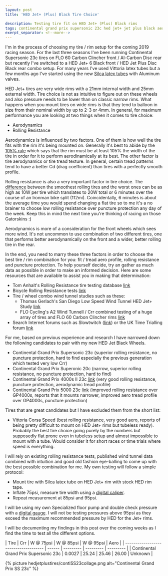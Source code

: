 ```yaml
---
layout: post
title: 'HED Jet+ (Plus) Black Tire Choice'

description: Testing tire fit on HED Jet+ (Plus) Black rims
tags: continental grand prix supersonic 23c hed jet+ jet plus black aero crr cda gp4000s 22c
exerpt_separator: <!--more-->
---
```


I'm in the process of choosing my tire / rim setup for the coming 2019 racing season. For the last three seasons I've been running Continental Supersonic 23c tires on FLO 60 Carbon Clincher front / Al-Carbon Disc rear but recently I've switched to a HED Jet+ 6 Black front / HED Jet Plus Disc Black rear combo setup. For many years I've used Vittoria latex tubes but a few months ago I've started using the new [Silca latex tubes](https://amzn.to/2VD8zCR) with Aluminum valves.

HED Jet+ tires are very wide rims with a 21mm internal width and 25mm external width. Tire choice is not as intuitive to figure out on these wheels and also pressure needs to be lower than on classic narrow rims. What happens when you mount tires on wide rims is that they tend to balloon in size from their nominal width by up to 2-3 or 4mm. In general, for maximum performance you are looking at two things when it comes to tire choice:

- Aerodynamics
- Rolling Resistance

Aerodynamics is influenced by two factors. One of them is how well the tire fits with the rim it's being mounted on. Generally it's best to abide by the [105% rule](https://silca.cc/blogs/journal/part-5-tire-pressure-and-aerodynamic) which says that the rim must be at least 105% the width of the tire in order for it to perform aerodinamically at its best. The other factor is tire aerodynamics or tire tread texture. In general, certain tread patterns tend to have a better Cd (drag coefficient) than tires with a perfectly smooth profile.

Rolling resistance is also a very important factor in tire choice. The [difference](https://docs.google.com/spreadsheets/d/1vTm2AQYKeDuabP8Qiv5_AjatJVNYSY_DRBOeFmO3-_8/edit#gid=1567734751) between the smoothest rolling tires and the worst ones can be as high as 10W per tire which translates to 20W total or 6 minutes over the course of an Ironman bike split (112mi). Coincidentally, 6 minutes is about the average time you would spend changing a flat tire so to me it's a no brainer to choose low rolling resistance over puncture protection any day of the week. Keep this in mind the next time you're thinking of racing on those Gatorskins :)

Aerodynamics is more of a consideration for the front wheels which sees more wind. It's not uncommon to use combination of two different tires, one that performs better aerodynamically on the front and a wider, better rolling tire in the rear.

In the end, you need to marry these three factors in order to choose the best tire / rim combination for you: fit / tread aero profile, rolling resistance and puncture protection. To help yourself decide, try an gather as much data as possible in order to make an informed decision. Here are some resources that are available to assist you in making that determination:

- Tom Anhalt's Rolling Resistance tire testing database [link](https://bikeblather.blogspot.com/)
- Bicycle Rolling Resistance tests [link](https://www.bicyclerollingresistance.com/)
- Tire / wheel combo wind tunnel studies such as these:
  - Thomas Gerlach's San Diego Low Speed Wind Tunnel HED Jet+ Study [link](https://www.thomasgerlach.com/2017/06/best-ironman-triathlon-aero-wheelset.html)
  - FLO Cycling's A2 Wind Tunnell / Crr combined testing of a huge array of tires and FLO 60 Carbon Clincher rims [link](https://flocycling.blogspot.com/2016/06/flo-cycling-a2-wind-tunnel-tire-study.html)
- Search Internet forums such as Slowtwitch ([link](https://forum.slowtwitch.com/)) or the UK Time Trialling forum [link](http://www.timetriallingforum.co.uk/)

For me, based on previous experience and research I have narrowed down the following candidates to pair with my new HED Jet Black Wheels.

- Continental Grand Prix Supersonic 23c (superior rolling resistance, no puncture protection, hard to find especially the previous generation which tested very low Crr)
- Continental Grand Prix Superonic 20c (narrow, superior rolling resistance, no puncture protection, hard to find)
- Continental Grand Prix 4000s II 23c [link](https://amzn.to/2VHQYtM) (very good rolling resistance, puncture protection, aerodynamic tread profile)
- Continental Grand Prix 5000 23c [link](https://amzn.to/2VIqQ1w) (improved rolling resistance over GP4000s, reports that it mounts narrower, improved aero tread profile over GP4000s, puncture protection)

Tires that are great candidates but I have excluded them from the short list:

- Vittoria Corsa Speed (best rolling resistance, very good aero, reports of being pretty difficult to mount on HED Jet+ rims but tubeless ready). Probably the best tire choice going purely by the numbers but supposedly flat prone even in tubeless setup and almost impossible to mount with a tube. Would consider it for short races or time trials where speed is everything.

I will rely on existing rolling resistance tests, published wind tunnel data combined with intuition and good old fashion eye-balling to come up with the best possible combination for me. My own testing will follow a simple protocol:

- Mount tire with Silca latex tube on HED Jet+ rim with stock HED rim tape.
- Inflate 75psi, measure tire width using a [digital caliper](https://amzn.to/2VEzDBL).
- Repeat measurement at 85psi and 95psi.

I will be using my own Specialized floor pump and double check pressure with a [digital gauge](https://amzn.to/2LYYrjr). I will not be testing pressures above 95psi as they exceed the maximum recommended pressure by HED for the Jet+ rims.

I will be documenting my findings in this post over the coming weeks as I find the time to test all the different options. 



| Tire                                  | Crr    | W @ 75psi | W @ 85psi | W @ 95psi | Aero    |
| ------------------------------------- | ------ | --------- | --------- | --------- |
| Continental Grand Prix Supersonic 23c | 0.0027 | 25.24     | 25.46     | 26.00     | Unknown |


{% picture hedjetplustires/contiSS23collage.png alt="Continental Grand Prix SS 23c" %}
